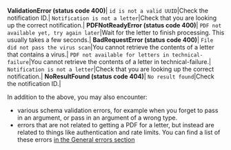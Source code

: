 **ValidationError (status code 400)**|
`id is not a valid UUID`|Check the notification ID.|
`Notification is not a letter`|Check that you are looking up the correct notification.|
**PDFNotReadyError (status code 400)**|
`PDF not available yet, try again later`|Wait for the letter to finish processing. This usually takes a few seconds.|
**BadRequestError (status code 400)**|
`File did not pass the virus scan`|You cannot retrieve the contents of a letter that contains a virus.|
`PDF not available for letters in technical-failure`|You cannot retrieve the contents of a letter in technical-failure.|
`Notification is not a letter`|Check that you are looking up the correct notification.|
**NoResultFound (status code 404)**|
`No result found`|Check the notification ID.|

In addition to the above, you may also encounter:

* various schema validation errors, for example when you forget to pass in an argument, or pass in an argument of a wrong type.
* errors that are not related to getting a PDF for a letter, but instead are related to things like authentication and rate limits. You can find a list of these errors [in the General errors section](#general-errors)